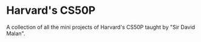 # **Harvard's CS50P**
A collection of all the mini projects of Harvard's CS50P taught by "Sir David Malan".
